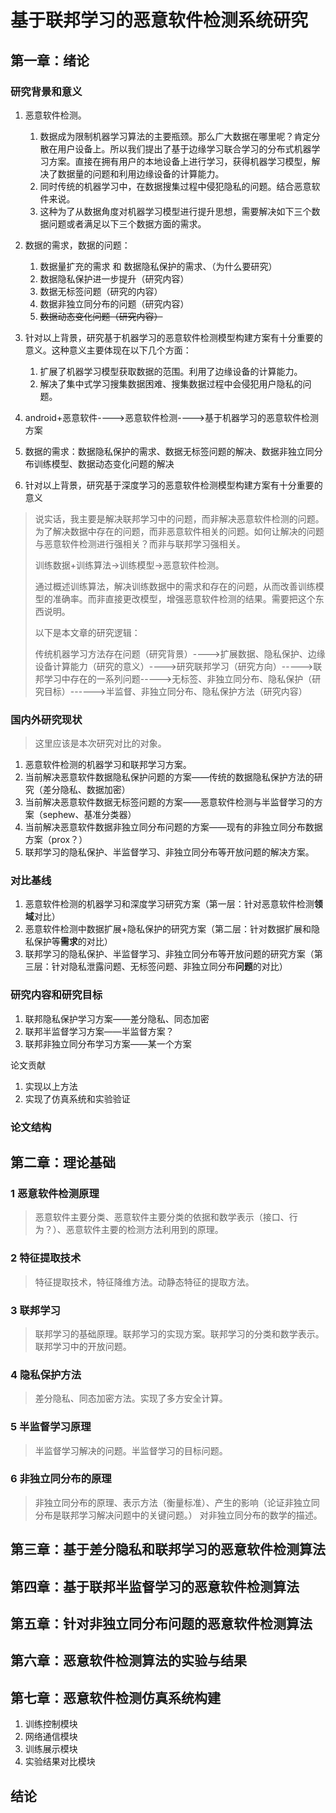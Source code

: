 # 基于联邦学习的恶意软件检测系统研究

## 第一章：绪论

### 研究背景和意义

1. 恶意软件检测。

   1. 数据成为限制机器学习算法的主要瓶颈。那么广大数据在哪里呢？肯定分散在用户设备上。所以我们提出了基于边缘学习联合学习的分布式机器学习方案。直接在拥有用户的本地设备上进行学习，获得机器学习模型，解决了数据量的问题和利用边缘设备的计算能力。
   2. 同时传统的机器学习中，在数据搜集过程中侵犯隐私的问题。结合恶意软件来说。
   3. 这种为了从数据角度对机器学习模型进行提升思想，需要解决如下三个数据问题或者满足以下三个数据方面的需求。
2. 数据的需求，数据的问题：

   1. 数据量扩充的需求 和 数据隐私保护的需求、（为什么要研究）
   2. 数据隐私保护进一步提升（研究内容）
   3. 数据无标签问题（研究的内容）
   4. 数据非独立同分布的问题（研究内容）
   5. ~~数据动态变化问题（研究内容）~~
3. 针对以上背景，研究基于机器学习的恶意软件检测模型构建方案有十分重要的意义。这种意义主要体现在以下几个方面：

   1. 扩展了机器学习模型获取数据的范围。利用了边缘设备的计算能力。
   2. 解决了集中式学习搜集数据困难、搜集数据过程中会侵犯用户隐私的问题。
1. android+恶意软件---->恶意软件检测---->基于机器学习的恶意软件检测方案
2. 数据的需求：数据隐私保护的需求、数据无标签问题的解决、数据非独立同分布训练模型、数据动态变化问题的解决
3. 针对以上背景，研究基于深度学习的恶意软件检测模型构建方案有十分重要的意义

> 说实话，我主要是解决联邦学习中的问题，而非解决恶意软件检测的问题。为了解决数据中存在的问题，而非恶意软件相关的问题。如何让解决的问题与恶意软件检测进行强相关？而非与联邦学习强相关。
>
> 训练数据+训练算法->训练模型->恶意软件检测。
>
> 通过概述训练算法，解决训练数据中的需求和存在的问题，从而改善训练模型的准确率。而非直接更改模型，增强恶意软件检测的结果。需要把这个东西说明。
>
> 以下是本文章的研究逻辑：
>
> 传统机器学习方法存在问题（研究背景）---->扩展数据、隐私保护、边缘设备计算能力（研究的意义）---->研究联邦学习（研究方向）----->联邦学习中存在的一系列问题----->无标签、非独立同分布、隐私保护（研究目标）------>半监督、非独立同分布、隐私保护方法（研究内容）

### 国内外研究现状

> 这里应该是本次研究对比的对象。

1. 恶意软件检测的机器学习和联邦学习方案。
2. 当前解决恶意软件数据隐私保护问题的方案——传统的数据隐私保护方法的研究（差分隐私、数据加密）
3. 当前解决恶意软件数据无标签问题的方案——恶意软件检测与半监督学习的方案（sephew、基准分类器）
4. 当前解决恶意软件数据非独立同分布问题的方案——现有的非独立同分布数据方案（prox？）
5. 联邦学习的隐私保护、半监督学习、非独立同分布等开放问题的解决方案。

### 对比基线
1. 恶意软件检测的机器学习和深度学习研究方案（第一层：针对恶意软件检测**领域**对比）
1. 恶意软件检测中数据扩展+隐私保护的研究方案（第二层：针对数据扩展和隐私保护等**需求**的对比）
1. 联邦学习的隐私保护、半监督学习、非独立同分布等开放问题的研究方案（第三层：针对隐私泄露问题、无标签问题、非独立同分布**问题**的对比）

### 研究内容和研究目标

1. 联邦隐私保护学习方案——差分隐私、同态加密
2. 联邦半监督学习方案——半监督方案？
3. 联邦非独立同分布学习方案——某一个方案

论文贡献
1. 实现以上方法
2. 实现了仿真系统和实验验证

### 论文结构

## 第二章：理论基础

### 1 恶意软件检测原理

> 恶意软件主要分类、恶意软件主要分类的依据和数学表示（接口、行为？）、恶意软件主要的检测方法利用到的原理。

### 2 特征提取技术

> 特征提取技术，特征降维方法。动静态特征的提取方法。

### 3 联邦学习

> 联邦学习的基础原理。联邦学习的实现方案。联邦学习的分类和数学表示。联邦学习中的开放问题。

### 4 隐私保护方法

> 差分隐私、同态加密方法。实现了多方安全计算。

### 5 半监督学习原理

> 半监督学习解决的问题。半监督学习的目标问题。

### 6 非独立同分布的原理

> 非独立同分布的原理、表示方法（衡量标准）、产生的影响（论证非独立同分布是联邦学习解决问题中的关键问题。）
> 对非独立同分布的数学的描述。

## 第三章：基于差分隐私和联邦学习的恶意软件检测算法

## 第四章：基于联邦半监督学习的恶意软件检测算法

## 第五章：针对非独立同分布问题的恶意软件检测算法

## 第六章：恶意软件检测算法的实验与结果

## 第七章：恶意软件检测仿真系统构建

1. 训练控制模块
2. 网络通信模块
3. 训练展示模块
4. 实验结果对比模块

## 结论

